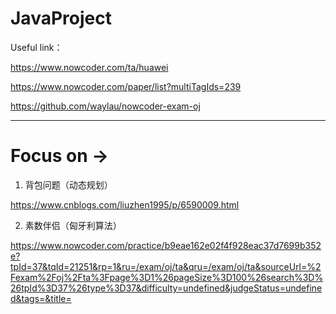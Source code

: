 # JavaProject
Useful link：

https://www.nowcoder.com/ta/huawei

https://www.nowcoder.com/paper/list?multiTagIds=239

https://github.com/waylau/nowcoder-exam-oj

*******************************************************************************************************************************

# Focus on  -> 

1. 背包问题（动态规划）

https://www.cnblogs.com/liuzhen1995/p/6590009.html

2. 素数伴侣（匈牙利算法）

https://www.nowcoder.com/practice/b9eae162e02f4f928eac37d7699b352e?tpId=37&tqId=21251&rp=1&ru=/exam/oj/ta&qru=/exam/oj/ta&sourceUrl=%2Fexam%2Foj%2Fta%3Fpage%3D1%26pageSize%3D100%26search%3D%26tpId%3D37%26type%3D37&difficulty=undefined&judgeStatus=undefined&tags=&title=
